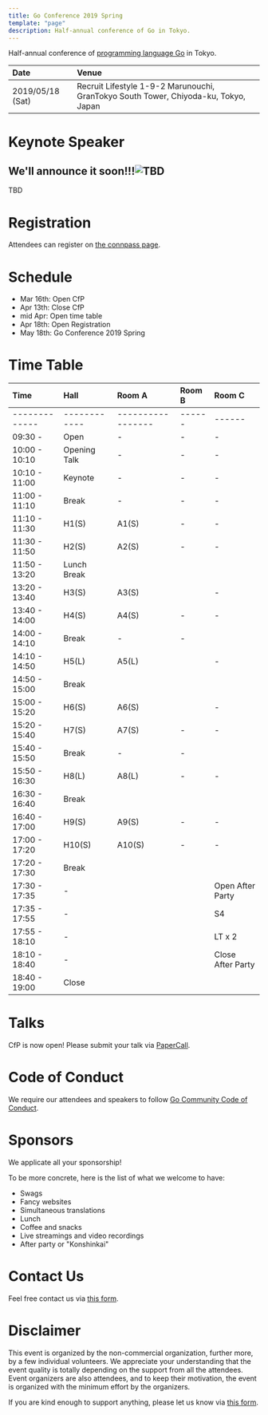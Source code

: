 ```yaml
---
title: Go Conference 2019 Spring
template: "page"
description: Half-annual conference of Go in Tokyo.
---
```



Half-annual conference of [programming language Go](https://golang.org) in Tokyo.

|Date             | Venue                                                                                |
|:----------------|:-------------------------------------------------------------------------------------|
|2019/05/18 (Sat) | Recruit Lifestyle  1-9-2 Marunouchi, GranTokyo South Tower, Chiyoda-ku, Tokyo, Japan |

# Keynote Speaker

## We'll announce it soon!!!![TBD](#)


TBD

# Registration

Attendees can register on [the connpass page](https://gocon.connpass.com/event/124530/).

# Schedule

* Mar 16th: Open CfP
* Apr 13th: Close CfP
* mid Apr: Open time table
* Apr 18th: Open Registration
* May 18th: Go Conference 2019 Spring

# Time Table

|Time          | Hall         | Room A            | Room B | Room C|
|:--|:--|:--|:--|:--|
|------------- | ------------ | ----------------- | ------ | ------|
|09:30 -       | Open         | -                 | -      | -     |
|10:00 - 10:10 | Opening Talk | -                 | -      | -     |
|10:10 - 11:00 | Keynote      | -                 | -      | -     |
|11:00 - 11:10 | Break        | -                 | -      | -     |
|11:10 - 11:30 | H1(S)        | A1(S)             | -      | -     |
|11:30 - 11:50 | H2(S)        | A2(S)             | -      | -     |
|11:50 - 13:20 | Lunch Break ||||
|13:20 - 13:40 | H3(S)        | A3(S)             |        | -     |
|13:40 - 14:00 | H4(S)        | A4(S)             | -      | -     |
|14:00 - 14:10 | Break        | -                 | -     ||
|14:10 - 14:50 | H5(L)        | A5(L)             |        | -     |
|14:50 - 15:00 | Break       ||||
|15:00 - 15:20 | H6(S)        | A6(S)             |        | -     |
|15:20 - 15:40 | H7(S)        | A7(S)             | -      | -     |
|15:40 - 15:50 | Break        | -                 | -     ||
|15:50 - 16:30 | H8(L)        | A8(L)             | -      | -     |
|16:30 - 16:40 | Break       ||||
|16:40 - 17:00 | H9(S)        | A9(S)             | -      | -     |
|17:00 - 17:20 | H10(S)       | A10(S)            | -      | -     |
|17:20 - 17:30 | Break       ||||
|17:30 - 17:35 | -            ||| Open After Party |
|17:35 - 17:55 | -            ||| S4               |
|17:55 - 18:10 | -            ||| LT x 2           |
|18:10 - 18:40 | -            ||| Close After Party|
|18:40 - 19:00 | Close||||

# Talks

CfP is now open! Please submit your talk via [PaperCall](https://www.papercall.io/gocon-tokyo-2019).

# Code of Conduct

We require our attendees and speakers to follow [Go Community Code of Conduct](https://golang.org/conduct).

# Sponsors

We applicate all your sponsorship!

To be more concrete, here is the list of what we welcome to have:

* Swags
* Fancy websites
* Simultaneous translations
* Lunch
* Coffee and snacks
* Live streamings and video recordings
* After party or "Konshinkai"

# Contact Us

Feel free contact us via [this form](https://goo.gl/forms/h2KlFhUDoFs6rLnh2).

# Disclaimer

This event is organized by the non-commercial organization, further more, by a few individual volunteers.
We appreciate your understanding that the event quality is totally depending on the support from all the attendees.
Event organizers are also attendees, and to keep their motivation, the event is organized with the minimum effort by the organizers. 

If you are kind enough to support anything, please let us know via [this form](https://goo.gl/forms/h2KlFhUDoFs6rLnh2).
